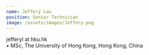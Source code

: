 ```yaml
---
name: Jeffery Lau  
position: Senior Technician  
image: /assets/images/Jeffery.png  
---
```

jefferyl at hku.hk  
• MSc, The University of Hong Kong, Hong Kong, China  
